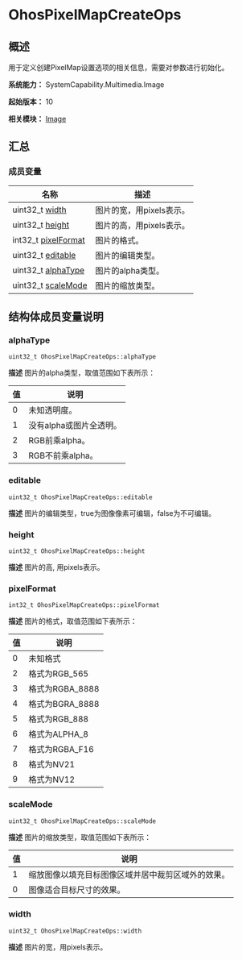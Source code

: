 # OhosPixelMapCreateOps


## 概述

用于定义创建PixelMap设置选项的相关信息，需要对参数进行初始化。

**系统能力：** SystemCapability.Multimedia.Image

**起始版本：** 10

**相关模块：** [Image](image.md)


## 汇总


### 成员变量

| 名称 | 描述 | 
| -------- | -------- |
| uint32_t [width](#width) | 图片的宽，用pixels表示。  |
| uint32_t [height](#height) | 图片的高，用pixels表示。  |
| int32_t [pixelFormat](#pixelformat) | 图片的格式。  |
| uint32_t [editable](#editable) | 图片的编辑类型。  |
| uint32_t [alphaType](#alphatype) | 图片的alpha类型。  |
| uint32_t [scaleMode](#scalemode) | 图片的缩放类型。  |


## 结构体成员变量说明


### alphaType

```
uint32_t OhosPixelMapCreateOps::alphaType
```
**描述**
图片的alpha类型，取值范围如下表所示：

| 值 | 说明 |
| ------ | ----------------------- |
| 0 | 未知透明度。 |
| 1 | 没有alpha或图片全透明。 |
| 2 | RGB前乘alpha。 |
| 3 | RGB不前乘alpha。 |


### editable

```
uint32_t OhosPixelMapCreateOps::editable
```
**描述**
图片的编辑类型，true为图像像素可编辑，false为不可编辑。


### height

```
uint32_t OhosPixelMapCreateOps::height
```
**描述**
图片的高, 用pixels表示。


### pixelFormat

```
int32_t OhosPixelMapCreateOps::pixelFormat
```
**描述**
图片的格式，取值范围如下表所示：

| 值 | 说明 |
| ------ | ----------------- |
| 0 | 未知格式 |
| 2 | 格式为RGB_565 |
| 3 | 格式为RGBA_8888 |
| 4 | 格式为BGRA_8888 |
| 5 | 格式为RGB_888 |
| 6 | 格式为ALPHA_8 |
| 7 | 格式为RGBA_F16 |
| 8 | 格式为NV21 |
| 9 | 格式为NV12 |

### scaleMode

```
uint32_t OhosPixelMapCreateOps::scaleMode
```
**描述**
图片的缩放类型，取值范围如下表所示：

| 值 | 说明 |
| ------ | -------------------------------------------------- |
| 1 | 缩放图像以填充目标图像区域并居中裁剪区域外的效果。 |
| 0 | 图像适合目标尺寸的效果。 |

### width

```
uint32_t OhosPixelMapCreateOps::width
```
**描述**
图片的宽，用pixels表示。

